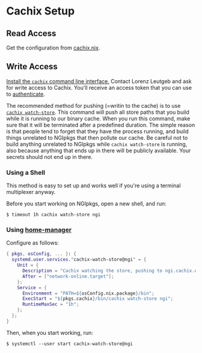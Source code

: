 # Cachix Setup

## Read Access

Get the configuration from [cachix.nix](./cachix.nix).

## Write Access

[Install the `cachix` command line interface.][cachix-install]
Contact Lorenz Leutgeb and ask for write access to Cachix.
You'll receive an access token that you can use to [authenticate][cachix-auth].

The recommended method for pushing (=writin to the cache) is to use [`cachix watch-store`][cachix-watch-store].
This command will push all store paths that you build while it is running to our binary cache.
When you run this command, make sure that it will be terminated after a predefined duration.
The simple reason is that people tend to forget that they have the process running, and build things unrelated to NGIpkgs that then pollute our cache.
Be careful not to build anything unrelated to NGIpkgs while `cachix watch-store` is running, also because anything that ends up in there will be publicly available.
Your secrets should not end up in there.

### Using a Shell

This method is easy to set up and works well if you're using a terminal multiplexer anyway.

Before you start working on NGIpkgs, open a new shell, and run:
```
$ timeout 1h cachix watch-store ngi
```

### Using [home-manager]

Configure as follows:
```nix
{ pkgs, osConfig, ... }: {
  systemd.user.services."cachix-watch-store@ngi" = {
    Unit = {
      Description = "Cachix watching the store, pushing to ngi.cachix.org";
      After = ["network-online.target"];
    };
    Service = {
      Environment = "PATH=${osConfig.nix.package}/bin";
      ExecStart = "${pkgs.cachix}/bin/cachix watch-store ngi";
      RuntimeMaxSec = "1h";
    };
  };
}
```

Then, when you start working, run:
```
$ systemctl --user start cachix-watch-store@ngi
```

[home-manager]: https://nix-community.github.io/home-manager/
[cachix-install]: https://docs.cachix.org/installation
[cachix-auth]: https://docs.cachix.org/getting-started#authenticating
[cachix-watch-store]: https://docs.cachix.org/pushing#pushing-all-newly-built-store-paths
